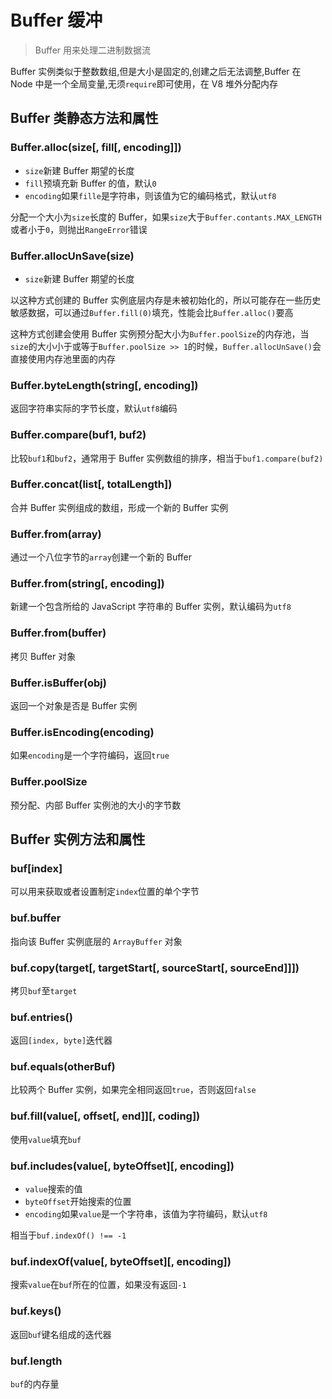 # Buffer 缓冲

> Buffer 用来处理二进制数据流

Buffer 实例类似于整数数组,但是大小是固定的,创建之后无法调整,Buffer 在 Node 中是一个全局变量,无须`require`即可使用，在 V8 堆外分配内存

## Buffer 类静态方法和属性

### Buffer.alloc(size[, fill[, encoding]])

* `size`新建 Buffer 期望的长度
* `fill`预填充新 Buffer 的值，默认`0`
* `encoding`如果`fille`是字符串，则该值为它的编码格式，默认`utf8`

分配一个大小为`size`长度的 Buffer，如果`size`大于`Buffer.contants.MAX_LENGTH`或者小于`0`，则抛出`RangeError`错误

### Buffer.allocUnSave(size)


* `size`新建 Buffer 期望的长度

以这种方式创建的 Buffer 实例底层内存是未被初始化的，所以可能存在一些历史敏感数据，可以通过`Buffer.fill(0)`填充，性能会比`Buffer.alloc()`要高

这种方式创建会使用 Buffer 实例预分配大小为`Buffer.poolSize`的内存池，当`size`的大小小于或等于`Buffer.poolSize >> 1`的时候，`Buffer.allocUnSave()`会直接使用内存池里面的内存

### Buffer.byteLength(string[, encoding])

返回字符串实际的字节长度，默认`utf8`编码

### Buffer.compare(buf1, buf2)

比较`buf1`和`buf2`，通常用于 Buffer 实例数组的排序，相当于`buf1.compare(buf2)`

### Buffer.concat(list[, totalLength])

合并 Buffer 实例组成的数组，形成一个新的 Buffer 实例

### Buffer.from(array)

通过一个八位字节的`array`创建一个新的 Buffer

### Buffer.from(string[, encoding])

新建一个包含所给的 JavaScript 字符串的 Buffer 实例，默认编码为`utf8`

### Buffer.from(buffer)

拷贝 Buffer 对象

### Buffer.isBuffer(obj)

返回一个对象是否是 Buffer 实例

### Buffer.isEncoding(encoding)

如果`encoding`是一个字符编码，返回`true`

### Buffer.poolSize

预分配、内部 Buffer 实例池的大小的字节数

## Buffer 实例方法和属性

### buf[index]

可以用来获取或者设置制定`index`位置的单个字节

### buf.buffer

指向该 Buffer 实例底层的 `ArrayBuffer` 对象

### buf.copy(target[, targetStart[, sourceStart[, sourceEnd]]])

拷贝`buf`至`target`

### buf.entries()

返回`[index, byte]`迭代器

### buf.equals(otherBuf)

比较两个 Buffer 实例，如果完全相同返回`true`，否则返回`false`

### buf.fill(value[, offset[, end]][, coding])

使用`value`填充`buf`

### buf.includes(value[, byteOffset][, encoding])

* `value`搜索的值
* `byteOffset`开始搜索的位置
* `encoding`如果`value`是一个字符串，该值为字符编码，默认`utf8`

相当于`buf.indexOf() !== -1`

### buf.indexOf(value[, byteOffset][, encoding])

搜索`value`在`buf`所在的位置，如果没有返回`-1`

### buf.keys()

返回`buf`键名组成的迭代器

### buf.length

`buf`的内存量